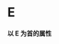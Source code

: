 # E

<script setup> 
    import { Propertys } from '@data/css/property.js'       
    const baseCssUrl = 'https://developer.mozilla.org/zh-CN/docs/Web/CSS/'       
    const { E } = Propertys  
                  
    //下面表格将使用自定义组件               
</script>   

#### 以 E 为首的属性
<template v-for="item in E">
<Mcard :item=item :linkUrl=baseCssUrl></Mcard>
</template>